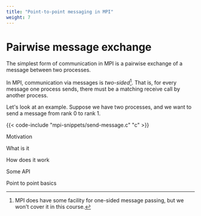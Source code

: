 ```yaml
---
title: "Point-to-point messaging in MPI"
weight: 7
---
```


# Pairwise message exchange

The simplest form of communication in MPI is a pairwise exchange of a
message between two processes.

In MPI, communication via messages is _two-sided_[^1]. That is, for every
message one process sends, there must be a matching receive call by
another process.

Let's look at an example. Suppose we have two processes, and we want
to send a message from rank 0 to rank 1.

{{< code-include "mpi-snippets/send-message.c" "c" >}}

[^1]: MPI does have some facility for one-sided message passing, but
      we won't cover it in this course.

Motivation

What is it

How does it work

Some API

Point to point basics
